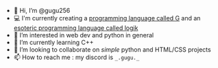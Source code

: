 - 👋 Hi, I’m @gugu256
- 💻 I'm currently creating a [programming language called G](https://github.com/gugu256/G) and an [esoteric programming language called logik](https://github.com/gugu256/logik)
- 👀 I’m interested in web dev and python in general
- 🌱 I’m currently learning C++
- 💞️ I’m looking to collaborate on *simple* python and HTML/CSS projects
- 📫 How to reach me : my discord is `_.gugu._`

<!---
gugu256/gugu256 is a ✨ special ✨ repository because its `README.md` (this file) appears on your GitHub profile.
You can click the Preview link to take a look at your changes.
--->
